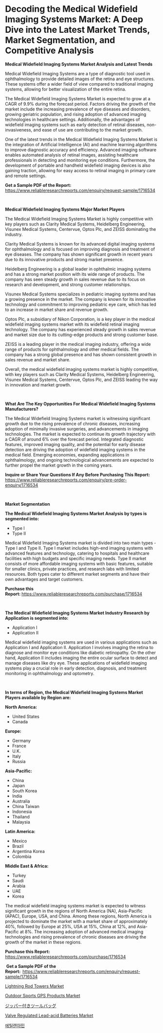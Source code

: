 <p><h1>Decoding the Medical Widefield Imaging Systems Market: A Deep Dive into the Latest Market Trends, Market Segmentation, and Competitive Analysis</h1></p><p><strong>Medical Widefield Imaging Systems Market Analysis and Latest Trends</strong></p>
<p><p>Medical Widefield Imaging Systems are a type of diagnostic tool used in ophthalmology to provide detailed images of the retina and eye structures. These systems offer a wider field of view compared to traditional imaging systems, allowing for better visualization of the entire retina.</p><p>The Medical Widefield Imaging Systems Market is expected to grow at a CAGR of 9.9% during the forecast period. Factors driving the growth of the market include the increasing prevalence of eye diseases and disorders, growing geriatric population, and rising adoption of advanced imaging technologies in healthcare settings. Additionally, the advantages of widefield imaging systems such as early detection of retinal diseases, non-invasiveness, and ease of use are contributing to the market growth.</p><p>One of the latest trends in the Medical Widefield Imaging Systems Market is the integration of Artificial Intelligence (AI) and machine learning algorithms to improve diagnostic accuracy and efficiency. Advanced imaging software enables automated analysis of retinal images, assisting healthcare professionals in detecting and monitoring eye conditions. Furthermore, the development of portable and handheld widefield imaging devices is also gaining traction, allowing for easy access to retinal imaging in primary care and remote settings.</p></p>
<p><strong>Get a Sample PDF of the Report:&nbsp;</strong> <a href="https://www.reliableresearchreports.com/enquiry/request-sample/1716534">https://www.reliableresearchreports.com/enquiry/request-sample/1716534</a></p>
<p>&nbsp;</p>
<p><strong>Medical Widefield Imaging Systems Major Market Players</strong></p>
<p><p>The Medical Widefield Imaging Systems Market is highly competitive with key players such as Clarity Medical Systems, Heidelberg Engineering, Visunex Medical Systems, Centervue, Optos Plc, and ZEISS dominating the industry.</p><p>Clarity Medical Systems is known for its advanced digital imaging systems for ophthalmology and is focused on improving diagnosis and treatment of eye diseases. The company has shown significant growth in recent years due to its innovative products and strong market presence.</p><p>Heidelberg Engineering is a global leader in ophthalmic imaging systems and has a strong market position with its wide range of products. The company has seen steady growth in sales revenue due to its focus on research and development, and strong customer relationships.</p><p>Visunex Medical Systems specializes in pediatric imaging systems and has a growing presence in the market. The company is known for its innovative technology and commitment to improving pediatric eye care, which has led to an increase in market share and revenue growth.</p><p>Optos Plc, a subsidiary of Nikon Corporation, is a key player in the medical widefield imaging systems market with its widefield retinal imaging technology. The company has experienced steady growth in sales revenue and market size due to its cutting-edge products and strong customer base.</p><p>ZEISS is a leading player in the medical imaging industry, offering a wide range of products for ophthalmology and other medical fields. The company has a strong global presence and has shown consistent growth in sales revenue and market share.</p><p>Overall, the medical widefield imaging systems market is highly competitive, with key players such as Clarity Medical Systems, Heidelberg Engineering, Visunex Medical Systems, Centervue, Optos Plc, and ZEISS leading the way in innovation and market growth.</p></p>
<p>&nbsp;</p>
<p><strong>What Are The Key Opportunities For Medical Widefield Imaging Systems Manufacturers?</strong></p>
<p><p>The Medical Widefield Imaging Systems market is witnessing significant growth due to the rising prevalence of chronic diseases, increasing adoption of minimally invasive surgeries, and advancements in imaging technologies. The market is expected to continue its growth trajectory with a CAGR of around 6% over the forecast period. Integrated diagnostic features, improved imaging quality, and the potential for early disease detection are driving the adoption of widefield imaging systems in the medical field. Emerging economies, expanding applications in ophthalmology, and ongoing technological advancements are expected to further propel the market growth in the coming years.</p></p>
<p><strong>Inquire or Share Your Questions If Any Before Purchasing This Report:</strong> <a href="https://www.reliableresearchreports.com/enquiry/pre-order-enquiry/1716534">https://www.reliableresearchreports.com/enquiry/pre-order-enquiry/1716534</a></p>
<p>&nbsp;</p>
<p><strong>Market Segmentation</strong></p>
<p><strong>The Medical Widefield Imaging Systems Market Analysis by types is segmented into:</strong></p>
<p><ul><li>Type I</li><li>Type II</li></ul></p>
<p><p>Medical Widefield Imaging Systems market is divided into two main types - Type I and Type II. Type I market includes high-end imaging systems with advanced features and technology, catering to hospitals and healthcare facilities with high budgets and specific imaging needs. Type II market consists of more affordable imaging systems with basic features, suitable for smaller clinics, private practices, and research labs with limited resources. Both types cater to different market segments and have their own advantages and target customers.</p></p>
<p><strong>Purchase this Report:&nbsp;</strong><a href="https://www.reliableresearchreports.com/purchase/1716534">https://www.reliableresearchreports.com/purchase/1716534</a></p>
<p>&nbsp;</p>
<p><strong>The Medical Widefield Imaging Systems Market Industry Research by Application is segmented into:</strong></p>
<p><ul><li>Application I</li><li>Application II</li></ul></p>
<p><p>Medical widefield imaging systems are used in various applications such as Application I and Application II. Application I involves imaging the retina to diagnose and monitor eye conditions like diabetic retinopathy. On the other hand, Application II includes imaging the entire ocular surface to detect and manage diseases like dry eye. These applications of widefield imaging systems play a crucial role in early detection, diagnosis, and treatment monitoring in ophthalmology and optometry.</p></p>
<p>&nbsp;</p>
<p><strong>In terms of Region, the Medical Widefield Imaging Systems Market Players available by Region are:</strong></p>
<p>
    <p> <strong> North America: </strong>
        <ul>
            <li>United States</li>
            <li>Canada</li>
        </ul>
        </p> 
    <p> <strong> Europe: </strong>
        <ul>
            <li>Germany</li>
            <li>France</li>
            <li>U.K.</li>
            <li>Italy</li>
            <li>Russia</li>
        </ul>
        </p> 
    <p> <strong> Asia-Pacific: </strong>
        <ul>
            <li>China</li>
            <li>Japan</li>
            <li>South Korea</li>
            <li>India</li>
            <li>Australia</li>
            <li>China Taiwan</li>
            <li>Indonesia</li>
            <li>Thailand</li>
            <li>Malaysia</li>
        </ul>
        </p> 
    <p> <strong> Latin America: </strong>
        <ul>
            <li>Mexico</li>
            <li>Brazil</li>
            <li>Argentina Korea</li>
            <li>Colombia</li>
        </ul>
        </p> 
    <p> <strong> Middle East & Africa: </strong>
        <ul>
            <li>Turkey</li>
            <li>Saudi</li>
            <li>Arabia</li>
            <li>UAE</li>
            <li>Korea</li>
        </ul>
    </p>
    </p>
<p><p>The medical widefield imaging systems market is expected to witness significant growth in the regions of North America (NA), Asia-Pacific (APAC), Europe, USA, and China. Among these regions, North America is projected to dominate the market with a market share of approximately 40%, followed by Europe at 25%, USA at 15%, China at 12%, and Asia-Pacific at 8%. The increasing adoption of advanced medical imaging technologies and rising prevalence of chronic diseases are driving the growth of the market in these regions.</p></p>
<p><strong>Purchase this Report: </strong><a href="https://www.reliableresearchreports.com/purchase/1716534">https://www.reliableresearchreports.com/purchase/1716534</a></p>
<p>&nbsp;<strong>Get a Sample PDF of the Report:&nbsp;&nbsp;</strong><a href="https://www.reliableresearchreports.com/enquiry/request-sample/1716534">https://www.reliableresearchreports.com/enquiry/request-sample/1716534</a></p>
<p><strong></strong></p>
<p><p><a href="https://noble-drawer-34c.notion.site/Lightning-Rod-Towers-Market-Research-Report-The-Key-To-Successful-Business-Strategy-Forecasted-for--997d0327e2c64bbeb60e65eb95325fb0">Lightning Rod Towers Market</a></p><p><a href="https://github.com/jodemen/Market-Research-Report-List-1/blob/main/outdoor-sports-gps-products-market.md">Outdoor Sports GPS Products Market</a></p><p><a href="https://medium.com/@aliciahaley1989/%E3%82%B8%E3%83%83%E3%83%91%E3%83%BC%E4%BB%98%E3%81%8D%E3%83%84%E3%83%BC%E3%83%AB%E3%83%90%E3%83%83%E3%82%B0%E3%81%AE%E5%B8%82%E5%A0%B4%E8%A6%8F%E6%A8%A1-%E5%B8%82%E5%A0%B4%E5%B1%95%E6%9C%9B%E3%81%A8%E5%B8%82%E5%A0%B4%E4%BA%88%E6%B8%AC-2024%E5%B9%B4%E3%81%8B%E3%82%892031%E5%B9%B4%E3%81%BE%E3%81%A7-5bd1db4e6858">ジッパー付きツールバッグ</a></p><p><a href="https://meowing-canidae-761.notion.site/Valve-Regulated-Lead-acid-Batteries-Market-Research-Report-Provides-Critical-Insights-that-can-help--9bdc0807ea0a486e9acca04854bc6275">Valve Regulated Lead-acid Batteries Market</a></p><p><a href="https://medium.com/@whitneyboyettebo9kiw7yr13/%EC%97%90%ED%8B%B8%EB%A0%8C-%EC%95%84%EB%AF%BC-%EC%8B%9C%EC%9E%A5-%EC%8B%9C%EC%9E%A5-cagr-%EC%8B%9C%EC%9E%A5-%EB%8F%99%ED%96%A5-%EB%B0%8F-%EC%84%B1%EC%9E%A5-%EC%A0%84%EB%9E%B5%EC%97%90-%EB%8C%80%ED%95%9C-%ED%86%B5%EC%B0%B0%EB%A0%A5-7f550bba5c53">에틸렌아민</a></p></p>